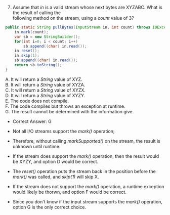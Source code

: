 7. Assume that *in* is a valid stream whose next bytes are XYZABC. What is the result of calling the <br>
   following method on the stream, using a *count* value of 3?

```java
public static String pullBytes(InputStream in, int count) throws IOException{
    in.mark(count);
    var sb = new StringBuilder();
    for(int i=0; i < count; i++)
        sb.append((char) in.read());
    in.reset();
    in.skip(1);
    sb.append((char) in.read());
    return sb.toString();
}
```


A. It will return a *String* value of XYZ.                      <br>
B. It will return a *String* value of XYZA.                     <br>
C. It will return a *String* value of XYZX.                     <br>
D. It will return a *String* value of XYZY.                     <br>
E. The code does not compile.                                   <br>
F. The code compiles but throws an exception at runtime.        <br>
G. The result cannot be determined with the information give.   <br>

- Correct Answer: G

- Not all I/O streams support the *mark()* operation; 
- Therefore, without calling *markSupported()* on the stream, the result is unknown until runtime.
- If the stream does support the *mark()* operation, then the result would be XYZY, and option D would be correct.
- The *reset()* operation puts the stream back in the position before the *mark()* was called, and *skip(1)* will skip X.
- If the stream does not support the *mark()* operation, a runtime exception would likely be thorwn, and option F would 
  be correct.
- Since you don't know if the input stream supports the *mark()* operation, option G is the only correct choice.

